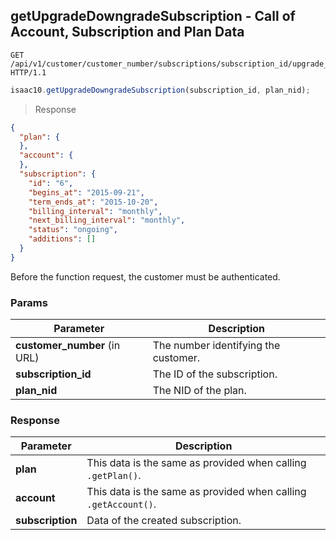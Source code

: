 ## getUpgradeDowngradeSubscription - Call of Account, Subscription and Plan Data


```http
GET /api/v1/customer/customer_number/subscriptions/subscription_id/upgrade_downgrade/plan_nid HTTP/1.1
```

```javascript
isaac10.getUpgradeDowngradeSubscription(subscription_id, plan_nid);
```

> Response

```json
{
  "plan": {
  },
  "account": {
  },
  "subscription": {
    "id": "6",
    "begins_at": "2015-09-21",
    "term_ends_at": "2015-10-20",
    "billing_interval": "monthly",
    "next_billing_interval": "monthly",
    "status": "ongoing",
    "additions": []
  }
}
```

<aside class="success">
Before the function request, the customer must be authenticated.
</aside>

### Params

Parameter | Description
----------|-------------
**customer_number** (in URL) | The number identifying the customer.  
**subscription_id** | The ID of the subscription.
**plan_nid** | The NID of the plan.


### Response

Parameter | Description
----------|-------------
**plan** | This data is the same as provided when calling `.getPlan()`.
**account** | This data is the same as provided when calling `.getAccount()`.
**subscription** | Data of the created subscription.
